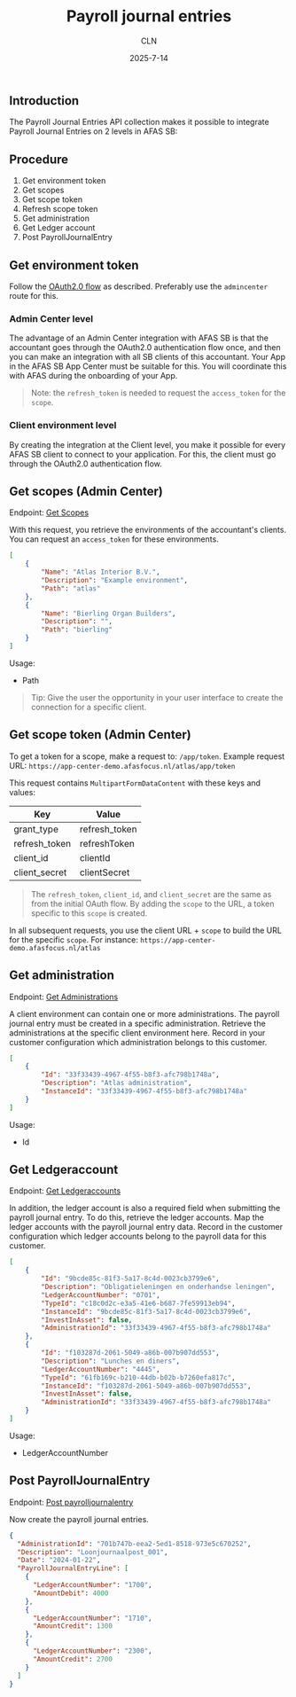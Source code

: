 ﻿---
title: Payroll journal entries
author: CLN
date: 2025-7-14
tags: Payroll journal, entries, Payroll journal entries
---

## Introduction

The Payroll Journal Entries API collection makes it possible to integrate Payroll Journal Entries on 2 levels in AFAS SB:

## Procedure

1. Get environment token
2. Get scopes
3. Get scope token
4. Refresh scope token
5. Get administration
6. Get Ledger account
7. Post PayrollJournalEntry

## Get environment token

Follow the [OAuth2.0 flow](./authentication) as described. Preferably use the `admincenter` route for this.

### Admin Center level

The advantage of an Admin Center integration with AFAS SB is that the accountant goes through the OAuth2.0 authentication flow once, and then you can make an integration with all SB clients of this accountant. Your App in the AFAS SB App Center must be suitable for this. You will coordinate this with AFAS during the onboarding of your App.

> Note: the `refresh_token` is needed to request the `access_token` for the `scope`.

### Client environment level

By creating the integration at the Client level, you make it possible for every AFAS SB client to connect to your application. For this, the client must go through the OAuth2.0 authentication flow.

## Get scopes (Admin Center)

Endpoint: [Get Scopes](../../apidoc/sb/en/latest#post-/authentication/getscopes)

With this request, you retrieve the environments of the accountant's clients. You can request an `access_token` for these environments.

```json Result
[
    {
        "Name": "Atlas Interior B.V.",
        "Description": "Example environment",
        "Path": "atlas"
    },
    {
        "Name": "Bierling Organ Builders",
        "Description": "",
        "Path": "bierling"
    }
]
```

Usage:

- Path

>Tip: Give the user the opportunity in your user interface to create the connection for a specific client.

## Get scope token (Admin Center)

To get a token for a scope, make a request to: `/app/token`. Example request URL: `https://app-center-demo.afasfocus.nl/atlas/app/token`

This request contains `MultipartFormDataContent` with these keys and values:

| Key           | Value          |
|---------------|----------------|
| grant_type    | refresh_token  |
| refresh_token | refreshToken   |
| client_id     | clientId       |
| client_secret | clientSecret   |

> The `refresh_token`, `client_id`, and `client_secret` are the same as from the initial OAuth flow. By adding the `scope` to the URL, a token specific to this `scope` is created.

In all subsequent requests, you use the client URL + `scope` to build the URL for the specific `scope`. For instance: `https://app-center-demo.afasfocus.nl/atlas`

## Get administration

Endpoint: [Get Administrations](../../apidoc/sb/en/latest#get-/api/administration)

A client environment can contain one or more administrations. The payroll journal entry must be created in a specific administration. Retrieve the administrations at the specific client environment here. Record in your customer configuration which administration belongs to this customer.

```json Result
[
    {
        "Id": "33f33439-4967-4f55-b8f3-afc798b1748a",
        "Description": "Atlas administration",
        "InstanceId": "33f33439-4967-4f55-b8f3-afc798b1748a"
    }
]
```

Usage:

- Id

## Get Ledgeraccount

Endpoint: [Get Ledgeraccounts](../../apidoc/sb/en/latest#get-/api/ledgeraccounts)

In addition, the ledger account is also a required field when submitting the payroll journal entry. To do this, retrieve the ledger accounts. Map the ledger accounts with the payroll journal entry data. Record in the customer configuration which ledger accounts belong to the payroll data for this customer.

```json Result
[
    {
        "Id": "9bcde85c-81f3-5a17-8c4d-0023cb3799e6",
        "Description": "Obligatieleningen en onderhandse leningen",
        "LedgerAccountNumber": "0701",
        "TypeId": "c18c0d2c-e3a5-41e6-b687-7fe59913eb94",
        "InstanceId": "9bcde85c-81f3-5a17-8c4d-0023cb3799e6",
        "InvestInAsset": false,
        "AdministrationId": "33f33439-4967-4f55-b8f3-afc798b1748a"
    },
    {
        "Id": "f103287d-2061-5049-a86b-007b907dd553",
        "Description": "Lunches en diners",
        "LedgerAccountNumber": "4445",
        "TypeId": "61fb169c-b210-44db-b02b-b7260efa817c",
        "InstanceId": "f103287d-2061-5049-a86b-007b907dd553",
        "InvestInAsset": false,
        "AdministrationId": "33f33439-4967-4f55-b8f3-afc798b1748a"
    }
]
```

Usage:

- LedgerAccountNumber

## Post PayrollJournalEntry

Endpoint: [Post payrolljournalentry](../../apidoc/sb/en/latest#post-/api/payrolljournalentry)

Now create the payroll journal entries.

```json Voorbeeld request
{
  "AdministrationId": "701b747b-eea2-5ed1-8518-973e5c670252",
  "Description": "Loonjournaalpost_001",
  "Date": "2024-01-22",
  "PayrollJournalEntryLine": [
    {
      "LedgerAccountNumber": "1700",
      "AmountDebit": 4000
    },
    {
      "LedgerAccountNumber": "1710",
      "AmountCredit": 1300
    },
    {
      "LedgerAccountNumber": "2300",
      "AmountCredit": 2700
    }
  ]
}
```
